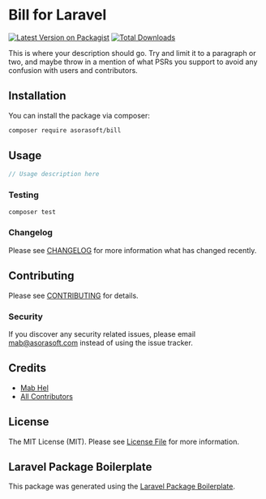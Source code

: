 # Bill for Laravel

[![Latest Version on Packagist](https://img.shields.io/packagist/v/helmab/bill.svg?style=flat-square)](https://packagist.org/packages/asorasoft/bill)
[![Total Downloads](https://img.shields.io/packagist/dt/helmab/bill.svg?style=flat-square)](https://packagist.org/packages/asorasoft/bill)

This is where your description should go. Try and limit it to a paragraph or two, and maybe throw in a mention of what PSRs you support to avoid any confusion with users and contributors.

## Installation

You can install the package via composer:

```bash
composer require asorasoft/bill
```

## Usage

```php
// Usage description here
```

### Testing

```bash
composer test
```

### Changelog

Please see [CHANGELOG](CHANGELOG.md) for more information what has changed recently.

## Contributing

Please see [CONTRIBUTING](CONTRIBUTING.md) for details.

### Security

If you discover any security related issues, please email mab@asorasoft.com instead of using the issue tracker.

## Credits

-   [Mab Hel](https://github.com/helmab)
-   [All Contributors](../../contributors)

## License

The MIT License (MIT). Please see [License File](LICENSE.md) for more information.

## Laravel Package Boilerplate

This package was generated using the [Laravel Package Boilerplate](https://laravelpackageboilerplate.com).
